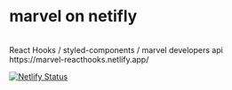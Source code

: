 # marvel on netifly
<br>
React Hooks / styled-components / marvel developers api <br>
https://marvel-reacthooks.netlify.app/

[![Netlify Status](https://api.netlify.com/api/v1/badges/0bde4054-a3ac-45c6-8987-ca1dd778c0c9/deploy-status)](https://app.netlify.com/sites/marvel-reacthooks/deploys)
